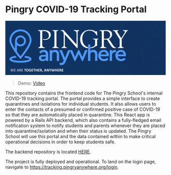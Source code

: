 # Pingry COVID-19 Tracking Portal

![Pingry Anywhere](public/Screen%20Shot%202020-09-07%20at%203.12.14%20PM.png)

> Demo: [Video](https://drive.google.com/file/d/1Ns_78LOV1Wps8_JN40qWeNdsuiak7rkD/view?usp=sharing)

This repository contains the frontend code for The Pingry School's internal COVID-19 tracking portal. The portal provides a simple interface to create quarantines and isolations for individual students. It also allows users to enter the contacts of a presumed or confirmed positive case of COVID-19 so that they are automatically placed in quarantine. This React app is powered by a Rails API backend, which also contains a fully-fledged email notification system to notify students and parents whenever they are placed into quarantine/isolation and when their status is updated. The Pingry School will use this portal and the data contained within to make critical operational decisions in order to keep students safe. 

The backend repository is located [HERE](https://github.com/drew-beckmen/pingry-covid-portal-backend).

The project is fully deployed and operational. To land on the login page, navigate to https://tracking.pingryanywhere.org/login. 

